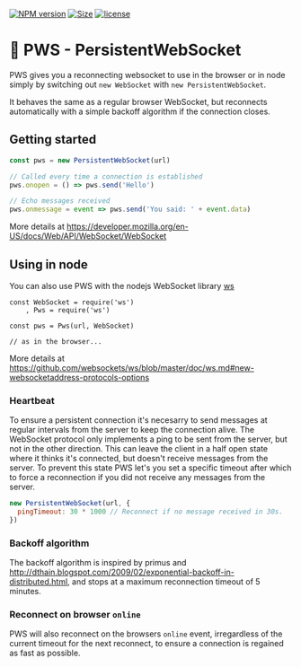 [![NPM version](https://img.shields.io/npm/v/pws.svg)](https://www.npmjs.com/package/pws)
[![Size](https://img.shields.io/bundlephobia/minzip/pws.svg)]()
[![license](https://img.shields.io/github/license/porsager/pws.svg)]()

# 🤝 PWS - PersistentWebSocket

PWS gives you a reconnecting websocket to use in the browser or in node simply by switching out `new WebSocket` with `new PersistentWebSocket`.

It behaves the same as a regular browser WebSocket, but reconnects automatically with a simple backoff algorithm if the connection closes.

## Getting started
```js
const pws = new PersistentWebSocket(url)

// Called every time a connection is established
pws.onopen = () => pws.send('Hello')

// Echo messages received
pws.onmessage = event => pws.send('You said: ' + event.data)
```

More details at https://developer.mozilla.org/en-US/docs/Web/API/WebSocket/WebSocket

## Using in node

You can also use PWS with the nodejs WebSocket library [ws](https://github.com/websockets/ws)

```
const WebSocket = require('ws')
    , Pws = require('ws')

const pws = Pws(url, WebSocket)

// as in the browser...
```

More details at https://github.com/websockets/ws/blob/master/doc/ws.md#new-websocketaddress-protocols-options


### Heartbeat

To ensure a persistent connection it's necesarry to send messages at regular intervals from the server to keep the connection alive. The WebSocket protocol only implements a ping to be sent from the server, but not in the other direction. This can leave the client in a half open state where it thinks it's connected, but doesn't receive messages from the server.
To prevent this state PWS let's you set a specific timeout after which to force a reconnection if you did not receive any messages from the server.

```js
new PersistentWebSocket(url, {
  pingTimeout: 30 * 1000 // Reconnect if no message received in 30s.
})
```

### Backoff algorithm

The backoff algorithm is inspired by primus and  http://dthain.blogspot.com/2009/02/exponential-backoff-in-distributed.html, and stops at a maximum reconnection timeout of 5 minutes.

### Reconnect on browser `online`

PWS will also reconnect on the browsers `online` event, irregardless of the current timeout for the next reconnect, to ensure a connection is regained as fast as possible.
